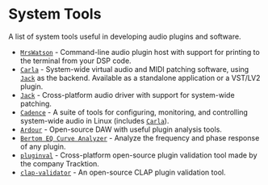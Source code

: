 # System Tools
A list of system tools useful in developing audio plugins and software.

- [`MrsWatson`] - Command-line audio plugin host with support for printing to the terminal from your DSP code.
- [`Carla`] - System-wide virtual audio and MIDI patching software, using [`Jack`] as the backend. Available as a standalone application or a VST/LV2 plugin.
- [`Jack`] - Cross-platform audio driver with support for system-wide patching.
- [`Cadence`] - A suite of tools for configuring, monitoring, and controlling system-wide audio in Linux (includes [`Carla`]).
- [`Ardour`] - Open-source DAW with useful plugin analysis tools.
- [`Bertom EQ Curve Analyzer`] - Analyze the frequency and phase response of any plugin.
- [`pluginval`] - Cross-platform open-source plugin validation tool made by the company Tracktion.
- [`clap-validator`] - An open-source CLAP plugin validation tool.

[`MrsWatson`]: http://teragonaudio.com/MrsWatson.html
[`Carla`]: https://kx.studio/Applications:Carla
[`Jack`]: https://jackaudio.org/
[`Cadence`]: https://kx.studio/Applications:Cadence
[`Ardour`]: https://ardour.org/
[`Bertom EQ Curve Analyzer`]: https://www.bertomaudio.com/eqca.html
[`pluginval`]: https://github.com/Tracktion/pluginval
[`clap-validator`]: https://github.com/free-audio/clap-validator
